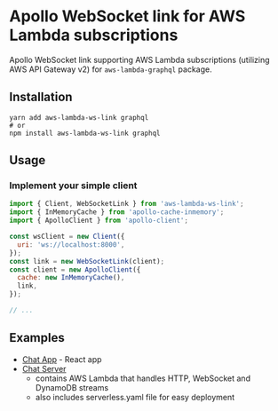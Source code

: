 # Apollo WebSocket link for AWS Lambda subscriptions

Apollo WebSocket link supporting AWS Lambda subscriptions (utilizing AWS API Gateway v2) for `aws-lambda-graphql` package.

## Installation

```console
yarn add aws-lambda-ws-link graphql
# or
npm install aws-lambda-ws-link graphql
```

## Usage

### Implement your simple client

```js
import { Client, WebSocketLink } from 'aws-lambda-ws-link';
import { InMemoryCache } from 'apollo-cache-inmemory';
import { ApolloClient } from 'apollo-client';

const wsClient = new Client({
  uri: 'ws://localhost:8000',
});
const link = new WebSocketLink(client);
const client = new ApolloClient({
  cache: new InMemoryCache(),
  link,
});

// ...
```

## Examples

- [Chat App](https://github.com/michalkvasnicak/aws-lambda-graphql/tree/master/packages/chat-example-app) - React app
- [Chat Server](https://github.com/michalkvasnicak/aws-lambda-graphql/tree/master/packages/chat-example-server)
  - contains AWS Lambda that handles HTTP, WebSocket and DynamoDB streams
  - also includes serverless.yaml file for easy deployment
